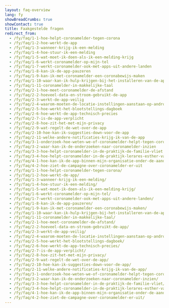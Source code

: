 ```yaml
---
layout: faq-overview
lang: fy
showBreadCrumbs: true
showContact: true
title: Faakgestelde fragen
redirect_from: 
  - /fy/faq/1-1-hoe-helpt-coronamelder-tegen-corona
  - /fy/faq/1-2-hoe-werkt-de-app
  - /fy/faq/1-3-wanneer-krijg-ik-een-melding
  - /fy/faq/1-4-hoe-stuur-ik-een-melding
  - /fy/faq/1-5-wat-moet-ik-doen-als-ik-een-melding-krijg
  - /fy/faq/1-6-werkt-coronamelder-op-mijn-tel
  - /fy/faq/1-7-werkt-coronamelder-ook-met-apps-uit-andere-landen
  - /fy/faq/1-8-kan-ik-de-app-pauzeren
  - /fy/faq/1-9-kan-ik-met-coronamelder-een-coronabewijs-maken
  - /fy/faq/1-10-waar-kan-ik-hulp-krijgen-bij-het-installeren-van-de-app
  - /fy/faq/1-11-coronamelder-in-makkelijke-taal
  - /fy/faq/2-1-hoe-meet-coronamelder-de-afstand
  - /fy/faq/2-2-hoeveel-data-en-stroom-gebruikt-de-app
  - /fy/faq/2-3-werkt-de-app-veilig
  - /fy/faq/2-4-waarom-moeten-de-locatie-instellingen-aanstaan-op-android
  - /fy/faq/2-5-hoe-werkt-het-blootstellings-dagboek
  - /fy/faq/2-6-hoe-werkt-de-app-technisch-precies
  - /fy/faq/2-7-is-de-app-verplicht
  - /fy/faq/2-8-hoe-zit-het-met-mijn-privacy
  - /fy/faq/2-9-wat-regelt-de-wet-over-de-app
  - /fy/faq/2-10-hoe-kan-ik-suggesties-down-voor-de-app
  - /fy/faq/2-11-welke-andere-notificaties-krijg-ik-van-de-app
  - /fy/faq/3-1-onderzoek-hoe-weten-we-of-coronamelder-helpt-tegen-corona
  - /fy/faq/3-2-waar-kan-ik-de-onderzoeken-naar-coronamelder-inzien
  - /fy/faq/3-3-hoe-helpt-coronamelder-in-de-praktijk-de-familie-vliet
  - /fy/faq/3-4-hoe-helpt-coronamelder-in-de-praktijk-lerares-esther-van-gorkum
  - /fy/faq/4-1-hoe-kan-ik-de-app-binnen-mijn-organisatie-onder-de-aandacht-brengen
  - /fy/faq/4-2-hoe-ziet-de-campagne-over-coronamelder-er-uit
  - /fy/faq/1-1-hoe-helpt-coronamelder-tegen-corona/
  - /fy/faq/1-2-hoe-werkt-de-app/
  - /fy/faq/1-3-wanneer-krijg-ik-een-melding/
  - /fy/faq/1-4-hoe-stuur-ik-een-melding/
  - /fy/faq/1-5-wat-moet-ik-doen-als-ik-een-melding-krijg/
  - /fy/faq/1-6-werkt-coronamelder-op-mijn-tel/
  - /fy/faq/1-7-werkt-coronamelder-ook-met-apps-uit-andere-landen/
  - /fy/faq/1-8-kan-ik-de-app-pauzeren/
  - /fy/faq/1-9-kan-ik-met-coronamelder-een-coronabewijs-maken/
  - /fy/faq/1-10-waar-kan-ik-hulp-krijgen-bij-het-installeren-van-de-app/
  - /fy/faq/1-11-coronamelder-in-makkelijke-taal/
  - /fy/faq/2-1-hoe-meet-coronamelder-de-afstand/
  - /fy/faq/2-2-hoeveel-data-en-stroom-gebruikt-de-app/
  - /fy/faq/2-3-werkt-de-app-veilig/
  - /fy/faq/2-4-waarom-moeten-de-locatie-instellingen-aanstaan-op-android/
  - /fy/faq/2-5-hoe-werkt-het-blootstellings-dagboek/
  - /fy/faq/2-6-hoe-werkt-de-app-technisch-precies/
  - /fy/faq/2-7-is-de-app-verplicht/
  - /fy/faq/2-8-hoe-zit-het-met-mijn-privacy/
  - /fy/faq/2-9-wat-regelt-de-wet-over-de-app/
  - /fy/faq/2-10-hoe-kan-ik-suggesties-down-voor-de-app/
  - /fy/faq/2-11-welke-andere-notificaties-krijg-ik-van-de-app/
  - /fy/faq/3-1-onderzoek-hoe-weten-we-of-coronamelder-helpt-tegen-corona/
  - /fy/faq/3-2-waar-kan-ik-de-onderzoeken-naar-coronamelder-inzien/
  - /fy/faq/3-3-hoe-helpt-coronamelder-in-de-praktijk-de-familie-vliet/
  - /fy/faq/3-4-hoe-helpt-coronamelder-in-de-praktijk-lerares-esther-van-gorkum/
  - /fy/faq/4-1-hoe-kan-ik-de-app-binnen-mijn-organisatie-onder-de-aandacht-brengen/
  - /fy/faq/4-2-hoe-ziet-de-campagne-over-coronamelder-er-uit/
---
```


